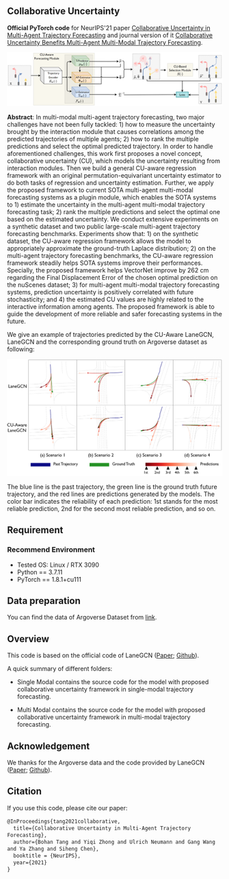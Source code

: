 ## Collaborative Uncertainty

**Official PyTorch code** for NeurIPS'21 paper [Collaborative Uncertainty in Multi-Agent Trajectory Forecasting](https://arxiv.org/abs/2110.13947) and journal version of it [Collaborative Uncertainty Benefits Multi-Agent Multi-Modal Trajectory Forecasting](https://arxiv.org/abs/2207.05195).

![](imgs/framework.PNG)

**Abstract**: In multi-modal multi-agent trajectory forecasting, two major challenges have not been fully tackled: 1) how to measure the uncertainty brought by the interaction module that causes correlations among the predicted trajectories of multiple agents; 2) how to rank the multiple predictions and select the optimal predicted trajectory. In order to handle aforementioned challenges, this work first proposes a novel concept, collaborative uncertainty (CU), which models the uncertainty resulting from interaction modules. Then we build a general CU-aware regression framework with an original permutation-equivariant uncertainty estimator to do both tasks of regression and uncertainty estimation. Further, we apply the proposed framework to current SOTA multi-agent multi-modal forecasting systems as a plugin module, which enables the SOTA systems to 1) estimate the uncertainty in the multi-agent multi-modal trajectory forecasting task; 2) rank the multiple predictions and select the optimal one based on the estimated uncertainty. We conduct extensive experiments on a synthetic dataset and two public large-scale multi-agent trajectory forecasting benchmarks. Experiments show that: 1) on the synthetic dataset, the CU-aware regression framework allows the model to appropriately approximate the ground-truth Laplace distribution; 2) on the multi-agent trajectory forecasting benchmarks, the CU-aware regression framework steadily helps SOTA systems improve their performances. Specially, the proposed framework helps VectorNet improve by 262 cm regarding the Final Displacement Error of the chosen optimal prediction on the nuScenes dataset; 3) for multi-agent multi-modal trajectory forecasting systems, prediction uncertainty is positively correlated with future stochasticity; and 4) the estimated CU values are highly related to the interactive information among agents. The proposed framework is able to guide the development of more reliable and safer forecasting systems in the future.


We give an example of trajectories predicted by the CU-Aware LaneGCN, LaneGCN and the corresponding ground truth on Argoverse dataset as following:

![](imgs/cus2.PNG)

The blue line is the past trajectory, the green line is the ground truth future trajectory, and the red lines are predictions generated by the models. The color bar indicates the reliability of each prediction: 1st stands for the most reliable prediction, 2nd for the second most reliable prediction, and so on.

## Requirement

### Recommend Environment

* Tested OS: Linux / RTX 3090
* Python == 3.7.11
* PyTorch == 1.8.1+cu111

## Data preparation
You can find the data of Argoverse Dataset from [link](https://www.argoverse.org/av1.html#download-link).

## Overview

This code is based on the official code of LaneGCN ([Paper](https://arxiv.org/pdf/2007.13732.pdf); [Github](https://github.com/uber-research/LaneGCN)). 

A quick summary of different folders:

- Single Modal contains the source code for the model with proposed collaborative uncertainty framework in single-modal trajectory forecasting.

- Multi Modal contains the source code for the model with proposed collaborative uncertainty framework in multi-modal trajectory forecasting.


## Acknowledgement

We thanks for the Argoverse data and the code provided by LaneGCN ([Paper](https://arxiv.org/pdf/2007.13732.pdf); [Github](https://github.com/uber-research/LaneGCN)).

## Citation

If you use this code, please cite our paper:

```
@InProceedings{tang2021collaborative,
  title={Collaborative Uncertainty in Multi-Agent Trajectory Forecasting}, 
  author={Bohan Tang and Yiqi Zhong and Ulrich Neumann and Gang Wang and Ya Zhang and Siheng Chen},
  booktitle = {NeurIPS},
  year={2021}
}
```

